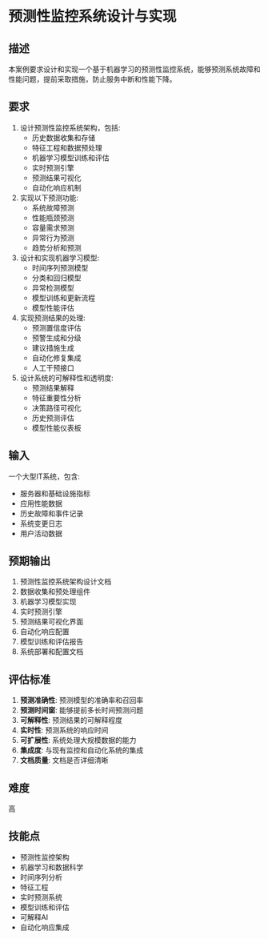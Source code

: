 # 预测性监控系统设计与实现

## 描述

本案例要求设计和实现一个基于机器学习的预测性监控系统，能够预测系统故障和性能问题，提前采取措施，防止服务中断和性能下降。

## 要求

1. 设计预测性监控系统架构，包括:
   - 历史数据收集和存储
   - 特征工程和数据预处理
   - 机器学习模型训练和评估
   - 实时预测引擎
   - 预测结果可视化
   - 自动化响应机制
2. 实现以下预测功能:
   - 系统故障预测
   - 性能瓶颈预测
   - 容量需求预测
   - 异常行为预测
   - 趋势分析和预测
3. 设计和实现机器学习模型:
   - 时间序列预测模型
   - 分类和回归模型
   - 异常检测模型
   - 模型训练和更新流程
   - 模型性能评估
4. 实现预测结果的处理:
   - 预测置信度评估
   - 预警生成和分级
   - 建议措施生成
   - 自动化修复集成
   - 人工干预接口
5. 设计系统的可解释性和透明度:
   - 预测结果解释
   - 特征重要性分析
   - 决策路径可视化
   - 历史预测评估
   - 模型性能仪表板

## 输入

一个大型IT系统，包含:
- 服务器和基础设施指标
- 应用性能数据
- 历史故障和事件记录
- 系统变更日志
- 用户活动数据

## 预期输出

1. 预测性监控系统架构设计文档
2. 数据收集和预处理组件
3. 机器学习模型实现
4. 实时预测引擎
5. 预测结果可视化界面
6. 自动化响应配置
7. 模型训练和评估报告
8. 系统部署和配置文档

## 评估标准

1. **预测准确性**: 预测模型的准确率和召回率
2. **预测时间窗**: 能够提前多长时间预测问题
3. **可解释性**: 预测结果的可解释程度
4. **实时性**: 预测系统的响应时间
5. **可扩展性**: 系统处理大规模数据的能力
6. **集成度**: 与现有监控和自动化系统的集成
7. **文档质量**: 文档是否详细清晰

## 难度

高

## 技能点

- 预测性监控架构
- 机器学习和数据科学
- 时间序列分析
- 特征工程
- 实时预测系统
- 模型训练和评估
- 可解释AI
- 自动化响应集成